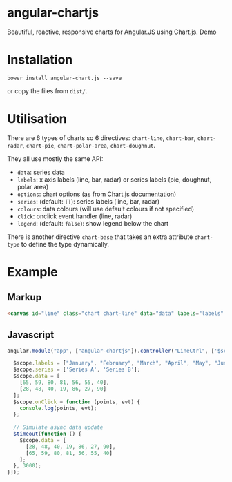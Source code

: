 # angular-chartjs

Beautiful, reactive, responsive charts for Angular.JS using Chart.js. [Demo](http://jtblin.github.io/angular-chart.js/)

# Installation

    bower install angular-chart.js --save
    
or copy the files from `dist/`.

# Utilisation

There are 6 types of charts so 6 directives: `chart-line`, `chart-bar`, `chart-radar`, `chart-pie`, `chart-polar-area`, `chart-doughnut`.

They all use mostly the same API:

- `data`: series data
- `labels`: x axis labels (line, bar, radar) or series labels (pie, doughnut, polar area)
- `options`: chart options (as from [Chart.js documentation](http://www.chartjs.org/docs/))
- `series`: (default: `[]`): series labels (line, bar, radar)
- `colours`: data colours (will use default colours if not specified)
- `click`: onclick event handler (line, radar)
- `legend`: (default: `false`): show legend below the chart

There is another directive `chart-base` that takes an extra attribute `chart-type` to define the type
dynamically.

# Example

## Markup

```html
<canvas id="line" class="chart chart-line" data="data" labels="labels" legend="true" series="series" click="onClick"></canvas> 
```

## Javascript

```javascript
angular.module("app", ["angular-chartjs"]).controller("LineCtrl", ['$scope', '$timeout', function ($scope, $timeout) {

  $scope.labels = ["January", "February", "March", "April", "May", "June", "July"];
  $scope.series = ['Series A', 'Series B'];
  $scope.data = [
    [65, 59, 80, 81, 56, 55, 40],
    [28, 48, 40, 19, 86, 27, 90]
  ];
  $scope.onClick = function (points, evt) {
    console.log(points, evt);
  };
  
  // Simulate async data update
  $timeout(function () {
    $scope.data = [
      [28, 48, 40, 19, 86, 27, 90],
      [65, 59, 80, 81, 56, 55, 40]
    ];
  }, 3000);
}]);
```
